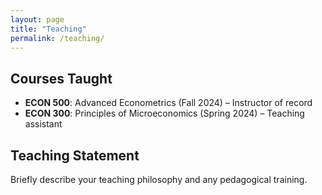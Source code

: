 ```yaml
---
layout: page
title: "Teaching"
permalink: /teaching/
---
```


## Courses Taught

- **ECON 500**: Advanced Econometrics (Fall 2024) – Instructor of record
- **ECON 300**: Principles of Microeconomics (Spring 2024) – Teaching assistant

## Teaching Statement

Briefly describe your teaching philosophy and any pedagogical training.



